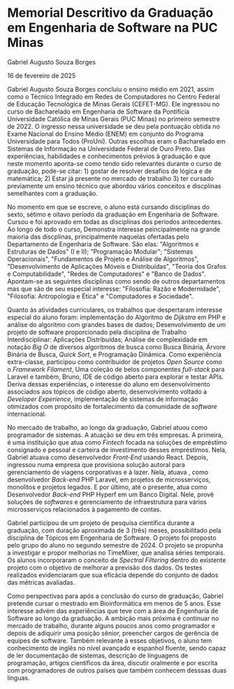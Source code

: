 # Memorial Descritivo da Graduação em Engenharia de Software na PUC Minas

Gabriel Augusto Souza Borges

16 de fevereiro de 2025

Gabriel Augusto Souza Borges concluiu o ensino médio em 2021, assim como o Técnico Integrado em Redes de Computadores no Centro Federal de Educação Tecnológica de Minas Gerais (CEFET-MG). Ele ingressou no curso de Bacharelado em Engenharia de Software da Pontifícia Universidade Católica de Minas Gerais (PUC Minas) no primeiro semestre de 2022. O ingresso nessa universidade se deu pela pontuação obtida no Exame Nacional do Ensino Médio (ENEM) em conjunto do Programa Universidade para Todos (ProUni). Outras escolhas eram o Bacharelado em Sistemas de Informação na Universidade Federal de Ouro Preto. Das experiências, habilidades e conhecimentos prévios à graduação e que neste momento aponta-se como tendo sido relevantes durante o curso de graduação, pode-se citar: 1) gostar de resolver desafios de lógica e de matemática; 2) Estar já presente no mercado de trabalho 3) ter cursado previamente um ensino técnico que abordou vários conceitos e discplinas semelhantes com a graduação.

No momento em que se escreve, o aluno está cursando disciplinas do sexto, sétimo e oitavo período da graduação em Engenharia de Software. Cursou e foi aprovado em todas as disciplinas dos períodos antecedentes. Ao longo de todo o curso, Demonstra interesse peincipalmente na grande maioria das discplinas, principalmente naquelas ofertadas pelo Departamento de Engenharia de Software. São elas: "Algoritmos e Estruturas de Dados" (I e II); "Programação Modular"; "Sistemas Operacionais", "Fundamentos de Projeto e Análise de Algoritmos", "Desenvolvimento de Aplicações Móveis e Distribuídas", "Teoria dos Grafos e Computabilidade", "Redes de Computadores" e "Banco de Dados". Apontam-se as seguintes disciplinas como sendo de outros departamentos mas que são de seu especial interesse: "Filosofia: Razão e Modernidade", "Filosofia: Antropologia e Ética" e "Computadores e Sociedade".

Quanto às atividades curriculares, os trabalhos que despertaram interesse especial do aluno foram: implementação do Algoritmo de *Dijkstra* em PHP e análise do algoritmo com grandes bases de dados; Desenvolvimento de um projeto de software proporcionado pela disciplina de Trabalho Interdisciplinar: Aplicações Distribuídas; Análise de complexidade em notação *Big O* de diversos algoritmos de busca como Busca Binária, Árvore Binária de Busca, *Quick Sort*, e Programação Dinâmica. Como experiência extra-classe, participou como contribuidor de projetos *Open Source* como o *Framework Filament*, Uma coleção de belos componentes *full-stack* para Laravel e também, Bruno, IDE de código aberto para explorar e testar APIs. Deriva dessas experiências, o interesse do aluno em desenvolvimento associados aos tópicos de código aberto, desenvolvimento voltado a *Developer Experience*, implementação de sistemas de informação otimizados com propósito de fortalecimento da comunidade de *software* internacional.

No mercado de trabalho, ao longo da graduação, Gabriel atuou como programador de sistemas. A atuação se deu em três empresas. A primeira, é uma instituição que atua como *Fintech* focada na soluções de empréstimo consignado e pessoal e carteira de investimento desses empréstimos. Nela, Gabriel atuava como desenvolvedor *Front-End* usando React. Depois, ingressou numa empresa que provisiona solução autoral para gerenciamento de viagens corporativas e à lazer. Nela, atuava , como desenvolvedor *Back-end* PHP Laravel, em projetos de microsserviços, monolitos e projetos legados. E por último, até o presente, atua como Desenvolvedor *Back-end* PHP Hyperf em um Banco Digital. Nele, provê soluções de *softwares* e gerenciamento de infraestrutura para vários microsserviços relacionados à pagamento de contas.

Gabriel participou de um projeto de pesquisa científica durante a graduação, com duração aproximada de 3 (três) meses, possibilitado pela disciplina de Tópicos em Engenharia de Software. O projeto foi proposto pelo grupo do aluno no segundo semestre de 2024. O projeto se propunha a investigar e propor melhorias no TimeMixer, que analisa séries temporais. Os alunos incorporaram o conceito de *Spectral Filtering* dentro do existente projeto com o objetivo de melhorar a previsão dos dados. Os testes realizados evidenciaram que sua eficácia depende do conjunto de dados das métricas avaliadas.

Como perspectivas para após a conclusão do curso de graduação, Gabriel pretende cursar o mestrado em Bioinformática em menos de 5 anos. Esse interesse advém das experiências que teve com a área de Engenharia de Software ao longo da graduação. A ambição mais próxima é continuar no mercado de trabalho, durante alguns poucos anos como programador e depois de adiquirir uma posição sênior, preencher cargos de gerência de equipes de software. Também relevante à esses objetivos, o aluno tem conhecimento de inglês no nível avançado e espanhol fluente, sendo capaz de ler documentação de sistemas, descrição de linguagens de programação, artigos científicos da área, discutir oralmente e por escrita com programadores de outros países que também conhecem desssas duas línguas.

